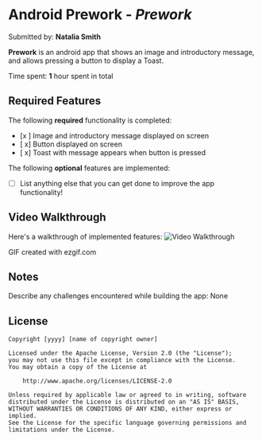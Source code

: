 # Android Prework - *Prework*

Submitted by: **Natalia Smith**

**Prework** is an android app that shows an image and introductory message, and allows pressing a button to display a Toast. 

Time spent: **1** hour spent in total

## Required Features

The following **required** functionality is completed:

* [x ] Image and introductory message displayed on screen
* [ x] Button displayed on screen
* [ x] Toast with message appears when button is pressed 

The following **optional** features are implemented:

* [ ] List anything else that you can get done to improve the app functionality!

## Video Walkthrough

Here's a walkthrough of implemented features:
<img src='prework-NataliaSmith-gif' title='Video Walkthrough' width='' alt='Video Walkthrough' />

GIF created with ezgif.com  


## Notes

Describe any challenges encountered while building the app: None

## License

    Copyright [yyyy] [name of copyright owner]

    Licensed under the Apache License, Version 2.0 (the "License");
    you may not use this file except in compliance with the License.
    You may obtain a copy of the License at

        http://www.apache.org/licenses/LICENSE-2.0

    Unless required by applicable law or agreed to in writing, software
    distributed under the License is distributed on an "AS IS" BASIS,
    WITHOUT WARRANTIES OR CONDITIONS OF ANY KIND, either express or implied.
    See the License for the specific language governing permissions and
    limitations under the License.

